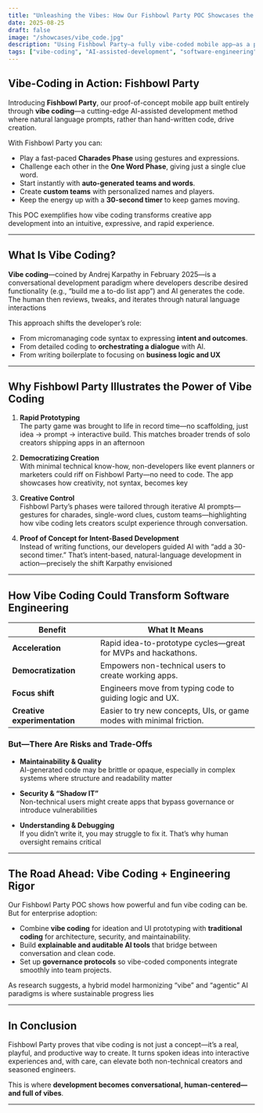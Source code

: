 ```yaml
---
title: "Unleashing the Vibes: How Our Fishbowl Party POC Showcases the Future of Software"
date: 2025-08-25
draft: false
image: "/showcases/vibe_code.jpg"
description: "Using Fishbowl Party—a fully vibe-coded mobile app—as a proof of concept to illustrate how vibe coding could revolutionize software engineering."
tags: ["vibe-coding", "AI-assisted-development", "software-engineering", "POC"]
---
```


## Vibe-Coding in Action: Fishbowl Party

Introducing **Fishbowl Party**, our proof-of-concept mobile app built entirely through **vibe coding**—a cutting-edge AI-assisted development method where natural language prompts, rather than hand-written code, drive creation.

With Fishbowl Party you can:
- Play a fast-paced **Charades Phase** using gestures and expressions.
- Challenge each other in the **One Word Phase**, giving just a single clue word.
- Start instantly with **auto-generated teams and words**.
- Create **custom teams** with personalized names and players.
- Keep the energy up with a **30-second timer** to keep games moving.

This POC exemplifies how vibe coding transforms creative app development into an intuitive, expressive, and rapid experience.

---

## What Is Vibe Coding?

**Vibe coding**—coined by Andrej Karpathy in February 2025—is a conversational development paradigm where developers describe desired functionality (e.g., “build me a to-do list app”) and AI generates the code. The human then reviews, tweaks, and iterates through natural language interactions 

This approach shifts the developer’s role:
- From micromanaging code syntax to expressing **intent and outcomes**.
- From detailed coding to **orchestrating a dialogue** with AI.
- From writing boilerplate to focusing on **business logic and UX** 

---

## Why Fishbowl Party Illustrates the Power of Vibe Coding

1. **Rapid Prototyping**  
   The party game was brought to life in record time—no scaffolding, just idea → prompt → interactive build. This matches broader trends of solo creators shipping apps in an afternoon 

2. **Democratizing Creation**  
   With minimal technical know-how, non-developers like event planners or marketers could riff on Fishbowl Party—no need to code. The app showcases how creativity, not syntax, becomes key 

3. **Creative Control**  
   Fishbowl Party’s phases were tailored through iterative AI prompts—gestures for charades, single-word clues, custom teams—highlighting how vibe coding lets creators sculpt experience through conversation.

4. **Proof of Concept for Intent-Based Development**  
   Instead of writing functions, our developers guided AI with “add a 30-second timer.” That’s intent-based, natural-language development in action—precisely the shift Karpathy envisioned 

---

## How Vibe Coding Could Transform Software Engineering

| Benefit                    | What It Means                                                |
|---------------------------|---------------------------------------------------------------|
| **Acceleration**           | Rapid idea-to-prototype cycles—great for MVPs and hackathons. |
| **Democratization**        | Empowers non-technical users to create working apps.          |
| **Focus shift**            | Engineers move from typing code to guiding logic and UX.      |
| **Creative experimentation** | Easier to try new concepts, UIs, or game modes with minimal friction. |

### But—There Are Risks and Trade-Offs

- **Maintainability & Quality**  
  AI-generated code may be brittle or opaque, especially in complex systems where structure and readability matter 

- **Security & “Shadow IT”**  
  Non-technical users might create apps that bypass governance or introduce vulnerabilities 

- **Understanding & Debugging**  
  If you didn’t write it, you may struggle to fix it. That’s why human oversight remains critical 

---

## The Road Ahead: Vibe Coding + Engineering Rigor

Our Fishbowl Party POC shows how powerful and fun vibe coding can be. But for enterprise adoption:

- Combine **vibe coding** for ideation and UI prototyping with **traditional coding** for architecture, security, and maintainability.
- Build **explainable and auditable AI tools** that bridge between conversation and clean code.
- Set up **governance protocols** so vibe-coded components integrate smoothly into team projects.

As research suggests, a hybrid model harmonizing “vibe” and “agentic” AI paradigms is where sustainable progress lies 

---

## In Conclusion

Fishbowl Party proves that vibe coding is not just a concept—it’s a real, playful, and productive way to create. It turns spoken ideas into interactive experiences and, with care, can elevate both non-technical creators and seasoned engineers.

This is where **development becomes conversational, human-centered—and full of vibes**.

---
